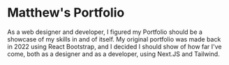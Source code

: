 # Matthew's Portfolio


As a web designer and developer, I figured my Portfolio should be a showcase of my skills in and of itself. My original portfolio was made back in 2022 using React Bootstrap, and I decided I should show of how far I've come, both as a designer and as a developer, using Next.JS and Tailwind.